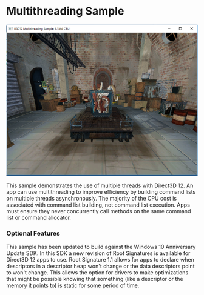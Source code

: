 # Multithreading Sample
![Multithreading GUI](src/D3D12Multithreading.png)

This sample demonstrates the use of multiple threads with Direct3D 12. An app can use multithreading to improve efficiency by building command lists on multiple threads asynchronously. The majority of the CPU cost is associated with command list building, not command list execution. Apps must ensure they never concurrently call methods on the same command list or command allocator.

### Optional Features
This sample has been updated to build against the Windows 10 Anniversary Update SDK. In this SDK a new revision of Root Signatures is available for Direct3D 12 apps to use. Root Signature 1.1 allows for apps to declare when descriptors in a descriptor heap won't change or the data descriptors point to won't change.  This allows the option for drivers to make optimizations that might be possible knowing that something (like a descriptor or the memory it points to) is static for some period of time.